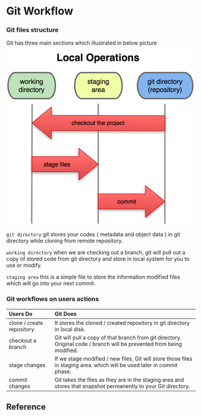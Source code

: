 # Git Workflow

### Git files structure

Git has three main sections which illustrated in below picture

![Git files lifecyle \(source by: https://git-scm.com/ \) ](.gitbook/assets/git-scm.png)

`git directory` git stores your codes \( metadata and object data \) in git directory while cloning from remote repository.

`working directory` when we are checking out a branch, git will pull out a copy of stored code from git directory and store in local system for you to use or modify.

`staging area` this is a simple file to store the information modified files which will go into your next commit.

### Git workflows on users actions

| Users Do | Git Does |
| :--- | :--- |
| clone / create repository | It stores the cloned / created repository in git directory in local disk. |
| checkout a branch | Git will pull a copy of that branch from git directory. Original code / branch will be prevented from being modified. |
| stage changes | If we stage modified / new files, Git will store those files in staging area. which will be used later in commit phase. |
| commit changes | Git takes the files as they are in the staging area and stores that snapshot permanently to your Git directory. |

## Reference

